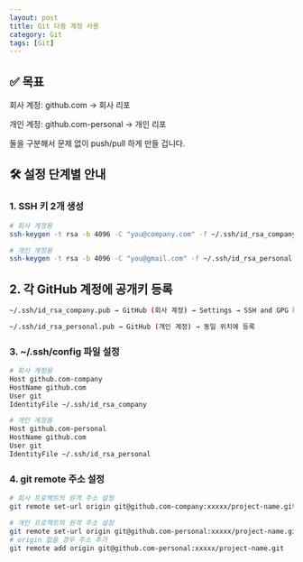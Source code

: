 ```yaml
---
layout: post
title: Git 다중 계정 사용
category: Git
tags: [Git]
---
```


## ✅ 목표
회사 계정: github.com → 회사 리포

개인 계정: github.com-personal → 개인 리포

둘을 구분해서 문제 없이 push/pull 하게 만들 겁니다.

## 🛠️ 설정 단계별 안내
### 1. SSH 키 2개 생성
```bash
# 회사 계정용
ssh-keygen -t rsa -b 4096 -C "you@company.com" -f ~/.ssh/id_rsa_company

# 개인 계정용
ssh-keygen -t rsa -b 4096 -C "you@gmail.com" -f ~/.ssh/id_rsa_personal
```

## 2. 각 GitHub 계정에 공개키 등록
```bash
~/.ssh/id_rsa_company.pub → GitHub (회사 계정) → Settings → SSH and GPG keys

~/.ssh/id_rsa_personal.pub → GitHub (개인 계정) → 동일 위치에 등록
```

### 3. ~/.ssh/config 파일 설정
```bash
# 회사 계정용
Host github.com-company
HostName github.com
User git
IdentityFile ~/.ssh/id_rsa_company

# 개인 계정용
Host github.com-personal
HostName github.com
User git
IdentityFile ~/.ssh/id_rsa_personal

```


### 4. git remote 주소 설정
```bash
# 회사 프로젝트의 원격 주소 설정
git remote set-url origin git@github.com-company:xxxxx/project-name.git

# 개인 프로젝트의 원격 주소 설정
git remote set-url origin git@github.com-personal:xxxxx/project-name.git
# origin 없을 경우 주소 추가
git remote add origin git@github.com-personal:xxxxx/project-name.git

```    
